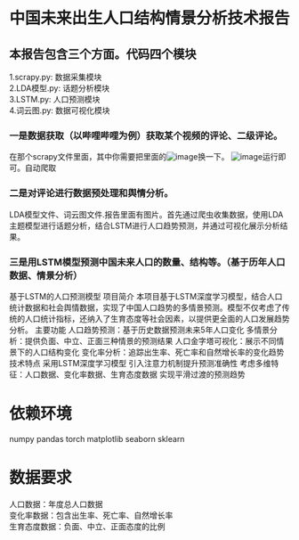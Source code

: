 # 中国未来出生人口结构情景分析技术报告
## 本报告包含三个方面。代码四个模块
1.scrapy.py: 数据采集模块                
2.LDA模型.py: 话题分析模块                
3.LSTM.py: 人口预测模块                
4.词云图.py: 数据可视化模块   
### 一是数据获取（以哔哩哔哩为例）获取某个视频的评论、二级评论。
在那个scrapy文件里面，其中你需要把里面的![image](https://github.com/user-attachments/assets/48ba7f04-49fe-48e7-ae94-7e8e1ca1909c)换一下。
![image](https://github.com/user-attachments/assets/e29793d6-b639-466c-ab3e-44f2bd00287e)运行即可。自动爬取

### 二是对评论进行数据预处理和舆情分析。
LDA模型文件、词云图文件.报告里面有图片。首先通过爬虫收集数据，使用LDA主题模型进行话题分析，结合LSTM进行人口趋势预测，并通过可视化展示分析结果。                           
### 三是用LSTM模型预测中国未来人口的数量、结构等。（基于历年人口数据、情景分析）
基于LSTM的人口预测模型
项目简介
本项目基于LSTM深度学习模型，结合人口统计数据和社会舆情数据，实现了中国人口趋势的多情景预测。模型不仅考虑了传统的人口统计指标，还纳入了生育态度等社会因素，以提供更全面的人口发展趋势分析。
主要功能
人口趋势预测：基于历史数据预测未来5年人口变化
多情景分析：提供负面、中立、正面三种情景的预测结果
人口金字塔可视化：展示不同情景下的人口结构变化
变化率分析：追踪出生率、死亡率和自然增长率的变化趋势
技术特点
采用LSTM深度学习模型
引入注意力机制提升预测准确性
考虑多维特征：人口数据、变化率数据、生育态度数据
实现平滑过渡的预测趋势
# 依赖环境
numpy
pandas
torch
matplotlib
seaborn
sklearn                      

# 数据要求
人口数据：年度总人口数据                
变化率数据：包含出生率、死亡率、自然增长率                
生育态度数据：负面、中立、正面态度的比例                





